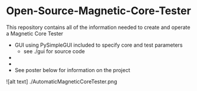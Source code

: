 # Open-Source-Magnetic-Core-Tester

This repository contains all of the information needed to create and operate a Magnetic Core Tester

* GUI using PySimpleGUI included to specify core and test parameters
   * see ./gui for source code
*
*
* See poster below for information on the project

![alt text] ./AutomaticMagneticCoreTester.png
